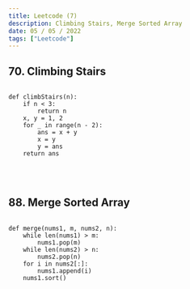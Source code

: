 ```yaml
---
title: Leetcode (7)
description: Climbing Stairs, Merge Sorted Array
date: 05 / 05 / 2022
tags: ["Leetcode"]
---
```


<h2>70. Climbing Stairs</h2>
<pre><code class="language-python">
def climbStairs(n):
    if n < 3:
        return n
    x, y = 1, 2
    for _ in range(n - 2):
        ans = x + y
        x = y
        y = ans
    return ans
</code></pre>
<br/>
<br/>

<h2>88. Merge Sorted Array</h2>

<pre><code class="language-python">
def merge(nums1, m, nums2, n):
    while len(nums1) > m:
        nums1.pop(m)
    while len(nums2) > n:
        nums2.pop(n)
    for i in nums2[:]:
        nums1.append(i)
    nums1.sort()
</code></pre>
<br/>
<br/>